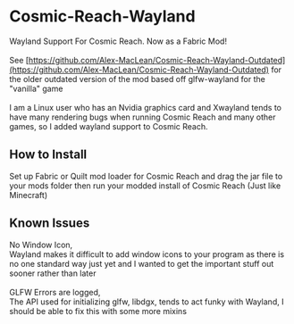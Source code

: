 # Cosmic-Reach-Wayland
Wayland Support For Cosmic Reach. Now as a Fabric Mod!
</br></br>See [https://github.com/Alex-MacLean/Cosmic-Reach-Wayland-Outdated](https://github.com/Alex-MacLean/Cosmic-Reach-Wayland-Outdated) for the older outdated version of the mod based off glfw-wayland for the "vanilla" game
</br></br>I am a Linux user who has an Nvidia graphics card and Xwayland tends to have many rendering bugs when running Cosmic Reach and many other games, so I added wayland support to Cosmic Reach.
## How to Install
Set up Fabric or Quilt mod loader for Cosmic Reach and drag the jar file to your mods folder then run your modded install of Cosmic Reach (Just like Minecraft)
## Known Issues
No Window Icon,</br>Wayland makes it difficult to add window icons to your program as there is no one standard way just yet and I wanted to get the important stuff out sooner rather than later
</br></br>GLFW Errors are logged,</br>The API used for initializing glfw, libdgx, tends to act funky with Wayland, I should be able to fix this with some more mixins
